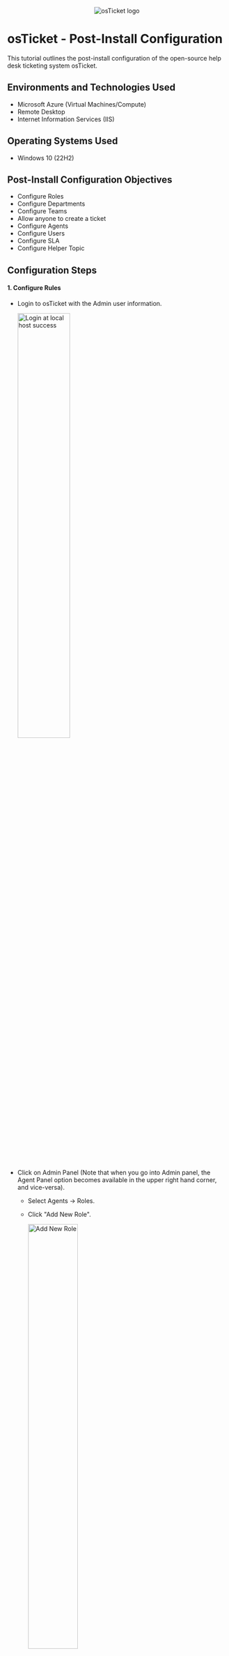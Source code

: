 <p align="center">
<img src="https://i.imgur.com/Clzj7Xs.png" alt="osTicket logo"/>
</p>

<h1>osTicket - Post-Install Configuration</h1>
This tutorial outlines the post-install configuration of the open-source help desk ticketing system osTicket.<br />




<h2>Environments and Technologies Used</h2>

- Microsoft Azure (Virtual Machines/Compute)
- Remote Desktop
- Internet Information Services (IIS)

<h2>Operating Systems Used </h2>

- Windows 10</b> (22H2)


<h2>Post-Install Configuration Objectives</h2>

- Configure Roles
- Configure Departments
- Configure Teams
- Allow anyone to create a ticket
- Configure Agents
- Configure Users
- Configure SLA
- Configure Helper Topic

<h2>Configuration Steps</h2>


<h4>1. Configure Rules </h4>

- Login to osTicket with the Admin user information.

    <img width="50%" hieght ="50%" alt="Login at local host success" src="https://github.com/s-evelyn/osTicket-PostInstallConfig/assets/53543374/c93a683b-b330-424b-97bd-d2606db2cbe1">

- Click on Admin Panel (Note that when you go into Admin panel, the Agent Panel option becomes available in the upper right hand corner, and vice-versa).
    - Select Agents -> Roles.
    - Click "Add New Role".
          
       <img width="50%" hieght ="50%"  alt="Add New Role" src="https://github.com/s-evelyn/osTicket-PostInstallConfig/assets/53543374/83c42ba2-9fc0-4d32-a040-73395a3834e3">

    - Create a Supreme Admin Role.
  
       <img width="50%" hieght ="50%"  alt="Add Supreme Admin" src="https://github.com/s-evelyn/osTicket-PostInstallConfig/assets/53543374/71552f42-74a3-45f0-afde-fa2a10d37849">
       
    - Click on the Permisssions tab and Enable all Permissions for Tickets, Tasks and Knowledgebase, once complete click Add Role.
      
       <img align = "top" width="32%" hieght ="32%" alt="Sup Admin pt 2" src="https://github.com/s-evelyn/osTicket-PostInstallConfig/assets/53543374/6d404614-3e7a-4e15-9a8e-1140cd33ee29">

       <img align = "top" width="32%" hieght ="32%"  alt="Sup Admin pt 3" src="https://github.com/s-evelyn/osTicket-PostInstallConfig/assets/53543374/c477bfe0-92d7-459e-96f4-f1d01c04929a">
        
      <img width="32%" hieght ="32%" align = "top"  alt="Sup Admin pt 4" src="https://github.com/s-evelyn/osTicket-PostInstallConfig/assets/53543374/8a096fdd-2db2-408d-a3f7-cdde6143e91c">



</p>

<br />

-----------------------------------------------------------------------------------------------------------------------------------------------

<h4>2. Configure Departments</h4>

- In the Admin Panel, Select Agents,and then Departments.
  - Create new Department.  
     
    <img width="50%" hieght ="50%" align = "top" width="658" alt="Create New Department" src="https://github.com/s-evelyn/osTicket-PostInstallConfig/assets/53543374/a3348454-4683-462a-952e-0fc2becc68a5">

  - Create System Administrator Department.
        
      <img width="50%" hieght ="50%"  align = "top" alt="Sys Admin Dpt created" src="https://github.com/s-evelyn/osTicket-PostInstallConfig/assets/53543374/a5b8865a-73c8-4559-ae91-5a88973e7b26">


----------------------------------------------------------------------------------------------------------------------------------------

<h4>3. Configure Teams</h4>
   
- In the Admin Panel, select Agents, and then Teams.
    - Create New Teams.

        <img width="50%" hieght ="50%" alt="Add Teams" src="https://github.com/s-evelyn/osTicket-PostInstallConfig/assets/53543374/9bc80ffd-45a4-44a3-837b-220c97883f09">
        
    - Create Team called Level II Support.
      
       <img width="50%" hieght ="50%" alt="Level II Support creation Plus add member" src="https://github.com/s-evelyn/osTicket-PostInstallConfig/assets/53543374/c5232f89-6b79-4c05-b322-e6d01b0e4ec4">

    - Add a member to that team by selecting the member tab, and thten selecting an agent.

        <img width="50%" hieght ="50%" alt="add member to teams" src="https://github.com/s-evelyn/osTicket-PostInstallConfig/assets/53543374/2056fc9d-7f2e-403c-a0e0-2b0e37903ab0">

----------------------------------------------------------------------------------------------------------------------------------------------

<h4> 4. Make Sure That Anyone Can Register </h4>

   - In the Admin Panel.
   - Go to Settings, then users and then user settings.
       - Verify that in the registration required section, the box is NOT checked.
          
          <img width="50%" hieght ="50%" alt="Make sure anyone can register" src="https://github.com/s-evelyn/osTicket-PostInstallConfig/assets/53543374/6d4923bc-c83a-4eac-925c-45b5c01b725f">


---------------------------------------------------------------------------------------------------------------------------------------------------

<h4>5. Configure Agents </h4>

   - In the Admin Panel, select the Agents, and then Agents.
   - Click Add New Agent, give your agent a name and an email address.
   - Click set password.

      <img width="50%" hieght ="50%" alt="Set Password for New Agent" src="https://github.com/s-evelyn/osTicket-PostInstallConfig/assets/53543374/8881d1be-c444-4e67-9e9d-a42279c3dbc6">


   - For the purpose of this tutorial unclick " Send the agent a password reset". Then unclick  " Require Password Change at next login". Note that this is not best practice when in a work environment, but only for the purpose of this tutorial. Type in a password that you can remember, and click Set.
     
      <img width="50%" hieght ="50%" alt="New Agent 2" src="https://github.com/s-evelyn/osTicket-PostInstallConfig/assets/53543374/e9e43040-bff3-4a7e-9bfa-790a2b685ced">
      
   - Click on the Access tab, and assign your new agent to the System Administrator Department and give them full access. Give this Agent extended access to the Support department. Click Create once completed.
  
     <img width="50%" hieght ="50%" alt="new agent 3" src="https://github.com/s-evelyn/osTicket-PostInstallConfig/assets/53543374/4db08ac2-d5b8-4135-823d-ff7ff504d807">
  
     
 -------------------------------------------------------------------------------------------------------------------------------------------------------------------

<h4>6. Configure Users</h4> 

- Navigate to the Agents Panel.

  <img width="50%" hieght ="50%" alt="Create User" src="https://github.com/s-evelyn/osTicket-PostInstallConfig/assets/53543374/31bbe2e8-328b-43c0-90f0-e9d5ae1a4efa">

    - Click Users, and then User Directory.
    - Click Create a New User.
   
      <img width="50%" hieght ="50%" alt="new user 2" src="https://github.com/s-evelyn/osTicket-PostInstallConfig/assets/53543374/97c62ce5-0159-493c-bc01-49119924f43d">
   
    - Put in an email address for the user as well as their full name.
    - Click "Add User".
      
        <img width="50%" hieght ="50%" alt="new user 3" src="https://github.com/s-evelyn/osTicket-PostInstallConfig/assets/53543374/4bd907d7-8851-401e-95db-9cec4176f8d3">

      ---------------------------------------------------------------------------------------------------------------------------------------------------

<h4>7. Configure SLA (Service Level Agreements) </h4>

- Navigate to the Admin Panel.
- Click on the Manage tab and then SLA.
- Click "Add New SLA"

    <img width="50%" hieght ="50%" alt="Add SLA" src="https://github.com/s-evelyn/osTicket-PostInstallConfig/assets/53543374/62a2e423-4e16-49bb-8982-f93a0b3386b8">
    
- In our example we are going to create and SLA titles SEV-A with a Grace period of 1 hour on a 24/7 schedule
     
    <img width="50%" hieght ="50%" alt="add sla 2" src="https://github.com/s-evelyn/osTicket-PostInstallConfig/assets/53543374/6c95474c-77e2-47d4-8b74-c844b3b0019a">

- Create 3 more SLA with the following grace periods and schedules.
  -  Sev-B (4 hours, 24/7).
  -  Sev-C (8 hours, Business Hours).
          
   ----------------------------------------------------------------------------------------------------------------------------------------------------------

<h4> 8. Configure Help Topics </h4>

- Navigate to the Admin Panel, click the Manage tab and then Help Topics.
- Click "Add New Help Topic".

    <img width="50%" hieght ="50%" alt="Add Help Topics" src="https://github.com/s-evelyn/osTicket-PostInstallConfig/assets/53543374/b4d0dd33-e444-4f71-a85e-0b0105e614c5">

- Add a Help Topic called Business Critical Outage, Click Add Topic when completed.

    <img width="50%" hieght ="50%" alt="add help topics 2" src="https://github.com/s-evelyn/osTicket-PostInstallConfig/assets/53543374/65eb8b98-d8bd-4b36-a5c9-b691267ef5d2">

- Continue to add the following Help Topics:
    - Personal Computer Issues
    - Equipment Request
    - Password Reset


<h2>osTicket Documentation</h2>

Links to Documentation in osTicket for the configurations above:

- [Roles](https://docs.osticket.com/en/latest/Admin/Agents/Roles.html)
- [Departments](https://docs.osticket.com/en/latest/Admin/Agents/Departments.html)
- [Teams](https://docs.osticket.com/en/latest/Admin/Agents/Teams.html)
- [Agents](https://docs.osticket.com/en/latest/Admin/Agents/Agents.html)
- [Users](https://docs.osticket.com/en/latest/Agent/Users/User%20Directory.html)
- [SLA](https://docs.osticket.com/en/latest/Admin/Manage/SLA%20Plans.html)
- [Help Topics](https://docs.osticket.com/en/latest/Admin/Manage/Help%20Topic.html)


